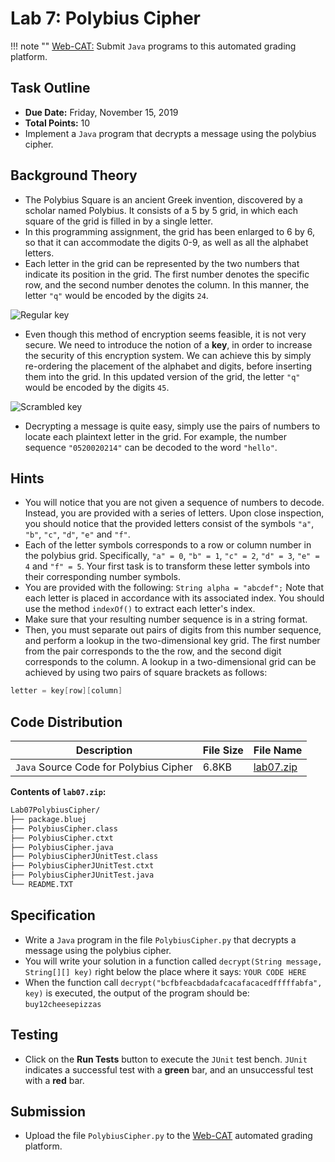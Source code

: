 # Lab 7: Polybius Cipher

!!! note ""
    [Web-CAT:](http://ec2-54-65-207-33.ap-northeast-1.compute.amazonaws.com:8080/Web-CAT/WebObjects/Web-CAT.woa) Submit `Java` programs to this automated grading platform.

## Task Outline
+ **Due Date:** Friday, November 15, 2019
+ **Total Points:** 10
+ Implement a `Java` program that decrypts a message using the polybius cipher.

## Background Theory
+ The Polybius Square is an ancient Greek invention, discovered by a scholar named Polybius. It consists of a 5 by 5 grid, in which each square of the grid is filled in by a single letter.
+ In this programming assignment, the grid has been enlarged to 6 by 6, so that it can accommodate the digits 0-9, as well as all the alphabet letters.
+ Each letter in the grid can be represented by the two numbers that indicate its position in the grid. The first number denotes the specific row, and the second number denotes the column. In this manner, the letter `"q"` would be encoded by the digits `24`.

![Regular key](/csp/img/regularkey.png "Regular key")

+ Even though this method of encryption seems feasible, it is not very secure. We need to introduce the notion of a **key**, in order to increase the security of this encryption system. We can achieve this by simply re-ordering the placement of the alphabet and digits, before inserting them into the grid. In this updated version of the grid, the letter `"q"` would be encoded by the digits `45`.

![Scrambled key](/csp/img/scrambledkey.png "Scrambled key")

+ Decrypting a message is quite easy, simply use the pairs of numbers to locate each plaintext letter in the grid. For example, the number sequence `"0520020214"` can be decoded to the word `"hello"`.

## Hints
+ You will notice that you are not given a sequence of numbers to decode. Instead, you are provided with a series of letters. Upon close inspection, you should notice that the provided letters consist of the symbols `"a"`, `"b"`, `"c"`, `"d"`, `"e"` and `"f"`.
+ Each of the letter symbols corresponds to a row or column number in the polybius grid. Specifically, `"a" = 0`, `"b" = 1`, `"c" = 2`, `"d" = 3`, `"e" = 4` and `"f" = 5`. Your first task is to transform these letter symbols into their corresponding number symbols.
+ You are provided with the following: `String alpha = "abcdef";` Note that each letter is placed in accordance with its associated index. You should use the method `indexOf()` to extract each letter's index.
+ Make sure that your resulting number sequence is in a string format.
+ Then, you must separate out pairs of digits from this number sequence, and perform a lookup in the two-dimensional key grid. The first number from the pair corresponds to the the row, and the second digit corresponds to the column. A lookup in a two-dimensional grid can be achieved by using two pairs of square brackets as follows:
```Java
letter = key[row][column]
```

## Code Distribution
Description | File Size | File Name
----------- | --------- | ---------
`Java` Source Code for Polybius Cipher | 6.8KB | [lab07.zip](/csa/zip/lab07.zip)

**Contents of `lab07.zip`:**
```bash
Lab07PolybiusCipher/
├── package.bluej
├── PolybiusCipher.class
├── PolybiusCipher.ctxt
├── PolybiusCipher.java
├── PolybiusCipherJUnitTest.class
├── PolybiusCipherJUnitTest.ctxt
├── PolybiusCipherJUnitTest.java
└── README.TXT
```

## Specification
+ Write a `Java` program in the file `PolybiusCipher.py` that decrypts a message using the polybius cipher.
+ You will write your solution in a function called `decrypt(String message, String[][] key)` right below the place where it says: `YOUR CODE HERE`
+ When the function call `decrypt("bcfbfeacbdadafcacafacacedfffffabfa", key)` is executed, the output of the program should be: `buy12cheesepizzas`

## Testing
+ Click on the **Run Tests** button to execute the `JUnit` test bench. `JUnit` indicates a successful test with a **green** bar, and an unsuccessful test with a **red** bar.

## Submission
+ Upload the file `PolybiusCipher.py` to the [Web-CAT](http://ec2-54-65-207-33.ap-northeast-1.compute.amazonaws.com:8080/Web-CAT/WebObjects/Web-CAT.woa) automated grading platform.

